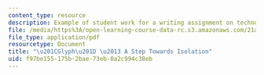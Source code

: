 ```yaml
---
content_type: resource
description: Example of student work for a writing assignment on technology and identity.
file: /media/https%3A/open-learning-course-data-rc.s3.amazonaws.com/21a-500j-technology-and-culture-spring-2014/f97be155175b2bae73eb0a2c994c38eb_MIT21A_500JS14_the_glyph.pdf
file_type: application/pdf
resourcetype: Document
title: "\u201CGlyph\u201D \u2013 A Step Towards Isolation"
uid: f97be155-175b-2bae-73eb-0a2c994c38eb
---
```

